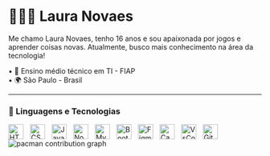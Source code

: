 # 👩🏻‍💻 Laura Novaes

Me chamo Laura Novaes, tenho 16 anos e sou apaixonada por jogos e aprender coisas novas. Atualmente, busco mais conhecimento na área da tecnologia!


▪︎ 🔭 Ensino médio técnico em TI - FIAP </br>
▪︎ 🌍 São Paulo - Brasil

---

### 🤖 Linguagens e Tecnologias



<img 
    align="left" 
    alt="HTML"
    title="HTML" 
    width="30px" 
    style="padding-right: 10px;" 
    src="https://cdn.jsdelivr.net/gh/devicons/devicon@latest/icons/html5/html5-original.svg" 
/>
<img 
    align="left" 
    alt="CSS" 
    title="CSS"
    width="30px" 
    style="padding-right: 10px;" 
    src="https://cdn.jsdelivr.net/gh/devicons/devicon@latest/icons/css3/css3-original.svg" 
/>
<img 
    align="left" 
    alt="JavaScript" 
    title="JavaScript"
    width="30px" 
    style="padding-right: 10px;" 
    src="https://cdn.jsdelivr.net/gh/devicons/devicon@latest/icons/javascript/javascript-original.svg" 
/>

<img 
   align="left" 
   alt="NodeJs" 
   title="NodeJs"
   width="30px" 
   style="padding-right: 10px;"
   src="https://cdn.jsdelivr.net/gh/devicons/devicon@latest/icons/nodejs/nodejs-original-wordmark.svg" 
/>

<img 
   align="left" 
   alt="MySql" 
   title="MySql"
   width="30px" 
   style="padding-right: 10px;"
   src="https://cdn.jsdelivr.net/gh/devicons/devicon@latest/icons/mysql/mysql-original.svg"
/>

<img 
   align="left" 
   alt="BootStrap" 
   title="BootStrap"
   width="30px" 
   style="padding-right: 10px;"
   src="https://cdn.jsdelivr.net/gh/devicons/devicon@latest/icons/bootstrap/bootstrap-original.svg"
/>

<img 
   align="left" 
   alt="Figma" 
   title="Figma"
   width="30px" 
   style="padding-right: 10px;"
   src="https://cdn.jsdelivr.net/gh/devicons/devicon@latest/icons/figma/figma-original.svg" 
/>

<img 
   align="left" 
   alt="Canva" 
   title="Canva"
   width="30px" 
   style="padding-right: 10px;"
   src="https://cdn.jsdelivr.net/gh/devicons/devicon@latest/icons/canva/canva-original.svg" 
/>

<img 
   align="left" 
   alt="VsCode" 
   title="VsCode"
   width="30px" 
   style="padding-right: 10px;"
   src="https://cdn.jsdelivr.net/gh/devicons/devicon@latest/icons/vscode/vscode-original.svg" 
/>

<img 
   align="left" 
   alt="GitHub" 
   title="GitHub"
   width="30px" 
   style="padding-right: 10px;"
   src="https://cdn.jsdelivr.net/gh/devicons/devicon@latest/icons/github/github-original.svg"
/>

<picture>
  <source media="(prefers-color-scheme: dark)" srcset="https://raw.githubusercontent.com/laurahh17/laurahh17/output/pacman-contribution-graph-dark.svg">
  <source media="(prefers-color-scheme: light)" srcset="https://raw.githubusercontent.com/laurahh17/laurahh17/output/pacman-contribution-graph.svg">
  <img alt="pacman contribution graph" src="https://raw.githubusercontent.com/laurahh17/laurahh17/output/pacman-contribution-graph.svg">
</picture>

###
